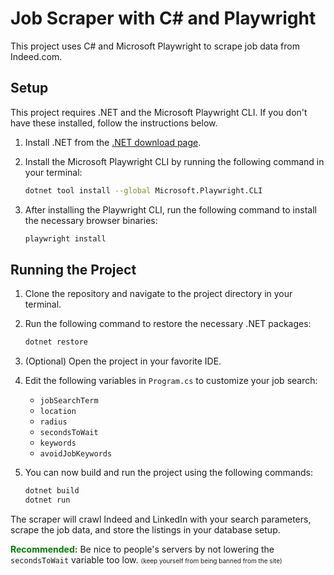 # Job Scraper with C# and Playwright

This project uses C# and Microsoft Playwright to scrape job data from Indeed.com.

## Setup

This project requires .NET and the Microsoft Playwright CLI. If you don't have these installed, follow the instructions below.

1. Install .NET from the [.NET download page](https://dotnet.microsoft.com/download).

2. Install the Microsoft Playwright CLI by running the following command in your terminal:

   ```bash
   dotnet tool install --global Microsoft.Playwright.CLI
   ```

3. After installing the Playwright CLI, run the following command to install the necessary browser binaries:

   ```bash
   playwright install
   ```

## Running the Project

1. Clone the repository and navigate to the project directory in your terminal.

2. Run the following command to restore the necessary .NET packages:

   ```bash
   dotnet restore
   ```

3. (Optional) Open the project in your favorite IDE.

4. Edit the following variables in `Program.cs` to customize your job search:
   - `jobSearchTerm`
   - `location`
   - `radius`
   - `secondsToWait`
   - `keywords`
   - `avoidJobKeywords`

3. You can now build and run the project using the following commands:

   ```bash
   dotnet build
   dotnet run
   ```


The scraper will crawl Indeed and LinkedIn with your search parameters, scrape the job data, and store the listings in your database setup.


<span style="color: green">**Recommended:**</span> Be nice to people's servers by not lowering the `secondsToWait` variable too low. <font size="1">(keep yourself from being banned from the site)</font>
